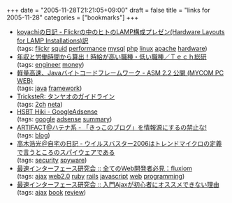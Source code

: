 +++
date = "2005-11-28T21:21:05+09:00"
draft = false
title = "links for 2005-11-28"
categories = ["bookmarks"]
+++

<ul>
	<li>
		<div><a href="http://d.hatena.ne.jp/koyachi/20051127/1133026272">koyachiの日記 - Flickrの中のヒトのLAMP構成プレゼン(Hardware Layouts for LAMP Installations)訳</a></div>
		<div>(tags: <a href="http://del.icio.us/nobu666/flickr">flickr</a> <a href="http://del.icio.us/nobu666/squid">squid</a> <a href="http://del.icio.us/nobu666/performance">performance</a> <a href="http://del.icio.us/nobu666/mysql">mysql</a> <a href="http://del.icio.us/nobu666/php">php</a> <a href="http://del.icio.us/nobu666/linux">linux</a> <a href="http://del.icio.us/nobu666/apache">apache</a> <a href="http://del.icio.us/nobu666/hardware">hardware</a>)</div>
	</li>
	<li>
		<div><a href="http://rikunabi-next.yahoo.co.jp/tech/docs/ct_s03500.jsp?p=lwc005&amp;f=rss1128">年収と労働時間から算出！時給が高い職種・低い職種／Ｔｅｃｈ総研</a></div>
		<div>(tags: <a href="http://del.icio.us/nobu666/engineer">engineer</a> <a href="http://del.icio.us/nobu666/money">money</a>)</div>
	</li>
	<li>
		<div><a href="http://pcweb.mycom.co.jp/news/2005/11/25/040.html">軽量高速、Javaバイトコードフレームワーク - ASM 2.2 公開 (MYCOM PC WEB)</a></div>
		<div>(tags: <a href="http://del.icio.us/nobu666/java">java</a> <a href="http://del.icio.us/nobu666/framework">framework</a>)</div>
	</li>
	<li>
		<div><a href="http://the-trickster.com/archives/200511281053.php">TricksteR: タンヤオのガイドライン</a></div>
		<div>(tags: <a href="http://del.icio.us/nobu666/2ch">2ch</a> <a href="http://del.icio.us/nobu666/neta">neta</a>)</div>
	</li>
	<li>
		<div><a href="http://hsbt.que.ne.jp/hiki/hiki.cgi?GoogleAdsense">HSBT Hiki - GoogleAdsense</a></div>
		<div>(tags: <a href="http://del.icio.us/nobu666/google">google</a> <a href="http://del.icio.us/nobu666/adsense">adsense</a> <a href="http://del.icio.us/nobu666/summary">summary</a>)</div>
	</li>
	<li>
		<div><a href="http://d.hatena.ne.jp/kanose/20051124/kikko">ARTIFACT@ハテナ系 - 「きっこのブログ」を情報源にするの禁止な!</a></div>
		<div>(tags: <a href="http://del.icio.us/nobu666/blog">blog</a>)</div>
	</li>
	<li>
		<div><a href="http://takagi-hiromitsu.jp/diary/20051125.html#p01">高木浩光＠自宅の日記 - ウイルスバスター2006はトレンドマイクロの定義で言うところのスパイウェアである</a></div>
		<div>(tags: <a href="http://del.icio.us/nobu666/security">security</a> <a href="http://del.icio.us/nobu666/spyware">spyware</a>)</div>
	</li>
	<li>
		<div><a href="http://la.ma.la/blog/diary_200511260836.htm">最速インターフェース研究会 :: 全てのWeb開発者必見：fluxiom</a></div>
		<div>(tags: <a href="http://del.icio.us/nobu666/ajax">ajax</a> <a href="http://del.icio.us/nobu666/web2.0">web2.0</a> <a href="http://del.icio.us/nobu666/ruby">ruby</a> <a href="http://del.icio.us/nobu666/rails">rails</a> <a href="http://del.icio.us/nobu666/javascript">javascript</a> <a href="http://del.icio.us/nobu666/web">web</a> <a href="http://del.icio.us/nobu666/programming">programming</a>)</div>
	</li>
	<li>
		<div><a href="http://la.ma.la/blog/diary_200511260950.htm">最速インターフェース研究会 :: 入門Ajaxが初心者にオススメできない理由</a></div>
		<div>(tags: <a href="http://del.icio.us/nobu666/ajax">ajax</a> <a href="http://del.icio.us/nobu666/book">book</a> <a href="http://del.icio.us/nobu666/review">review</a>)</div>
	</li>
</ul>
